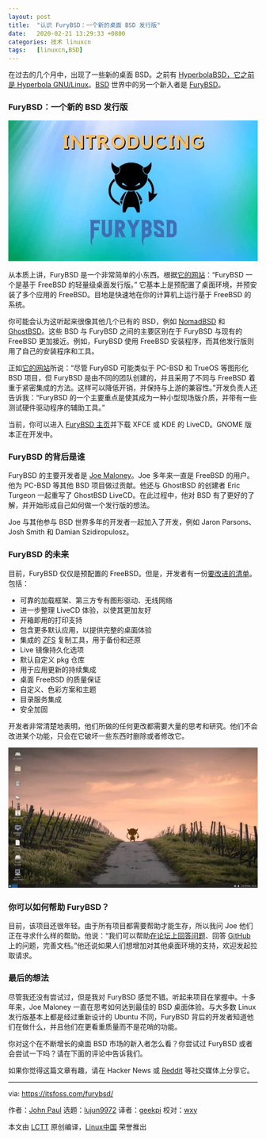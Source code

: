 ```yaml
---
layout: post
title:	"认识 FuryBSD：一个新的桌面 BSD 发行版"
date:	2020-02-21 13:29:33 +0800 
categories:	技术 linuxcn 
tags:	[linuxcn,BSD]
---
```



在过去的几个月中，出现了一些新的桌面 BSD。之前有 [HyperbolaBSD，它之前是 Hyperbola GNU/Linux](https://itsfoss.com/hyperbola-linux-bsd/)。[BSD](https://itsfoss.com/bsd/) 世界中的另一个新入者是 [FuryBSD](https://www.furybsd.org/)。


### FuryBSD：一个新的 BSD 发行版


![](/Asserts/Images/album/202002/21/132937uxuttudodyzypsuz.jpg)


从本质上讲，FuryBSD 是一个非常简单的小东西。根据[它的网站](https://www.furybsd.org/manifesto/)：“FuryBSD 一个是基于 FreeBSD 的轻量级桌面发行版。” 它基本上是预配置了桌面环境，并预安装了多个应用的 FreeBSD。目地是快速地在你的计算机上运行基于 FreeBSD 的系统。


你可能会认为这听起来很像其他几个已有的 BSD，例如 [NomadBSD](https://itsfoss.com/nomadbsd/) 和 [GhostBSD](https://ghostbsd.org/)。这些 BSD 与 FuryBSD 之间的主要区别在于 FuryBSD 与现有的 FreeBSD 更加接近。例如，FuryBSD 使用 FreeBSD 安装程序，而其他发行版则用了自己的安装程序和工具。


正如[它的网站](https://www.furybsd.org/furybsd-video-overview-at-knoxbug/)所说：“尽管 FuryBSD 可能类似于 PC-BSD 和 TrueOS 等图形化 BSD 项目，但 FuryBSD 是由不同的团队创建的，并且采用了不同与 FreeBSD 着重于紧密集成的方法。这样可以降低开销，并保持与上游的兼容性。”开发负责人还告诉我：“FuryBSD 的一个主要重点是使其成为一种小型现场版介质，并带有一些测试硬件驱动程序的辅助工具。”


当前，你可以进入 [FuryBSD 主页](https://www.furybsd.org/)并下载 XFCE 或 KDE 的 LiveCD。GNOME 版本正在开发中。


### FuryBSD 的背后是谁


FuryBSD 的主要开发者是 [Joe Maloney](https://github.com/pkgdemon)。Joe 多年来一直是 FreeBSD 的用户。他为 PC-BSD 等其他 BSD 项目做过贡献。他还与 GhostBSD 的创建者 Eric Turgeon 一起重写了 GhostBSD LiveCD。在此过程中，他对 BSD 有了更好的了解，并开始形成自己如何做一个发行版的想法。


Joe 与其他参与 BSD 世界多年的开发者一起加入了开发，例如 Jaron Parsons、Josh Smith 和 Damian Szidiropulosz。


### FuryBSD 的未来


目前，FuryBSD 仅仅是预配置的 FreeBSD。但是，开发者有一份[要改进的清单](https://www.furybsd.org/manifesto/)。包括：


* 可靠的加载框架、第三方专有图形驱动、无线网络
* 进一步整理 LiveCD 体验，以使其更加友好
* 开箱即用的打印支持
* 包含更多默认应用，以提供完整的桌面体验
* 集成的 [ZFS](https://itsfoss.com/what-is-zfs/) 复制工具，用于备份和还原
* Live 镜像持久化选项
* 默认自定义 pkg 仓库
* 用于应用更新的持续集成
* 桌面 FreeBSD 的质量保证
* 自定义、色彩方案和主题
* 目录服务集成
* 安全加固


开发者非常清楚地表明，他们所做的任何更改都需要大量的思考和研究。他们不会改进某个功能，只会在它破坏一些东西时删除或者修改它。


![FuryBSD desktop](/Asserts/Images/album/202002/21/132941tnmoxdmfbeb0d9oz.jpg)


### 你可以如何帮助 FuryBSD？


目前，该项目还很年轻。由于所有项目都需要帮助才能生存，所以我问 Joe 他们正在寻求什么样的帮助。他说：“我们可以帮助[在论坛上回答问题](https://forums.furybsd.org/)、回答 [GitHub](https://github.com/furybsd) 上的问题，完善文档。”他还说如果人们想增加对其他桌面环境的支持，欢迎发起拉取请求。


### 最后的想法


尽管我还没有尝试过，但是我对 FuryBSD 感觉不错。听起来项目在掌握中。十多年来，Joe Maloney 一直在思考如何达到最佳的 BSD 桌面体验。与大多数 Linux 发行版基本上都是经过重新设计的 Ubuntu 不同，FuryBSD 背后的开发者知道他们在做什么，并且他们在更看重质量而不是花哨的功能。


你对这个在不断增长的桌面 BSD 市场的新入者怎么看？你尝试过 FuryBSD 或者会尝试一下吗？请在下面的评论中告诉我们。


如果你觉得这篇文章有趣，请在 Hacker News 或 [Reddit](https://reddit.com/r/linuxusersgroup) 等社交媒体上分享它。




---


via: <https://itsfoss.com/furybsd/>


作者：[John Paul](https://itsfoss.com/author/john/) 选题：[lujun9972](https://github.com/lujun9972) 译者：[geekpi](https://github.com/geekpi) 校对：[wxy](https://github.com/wxy)


本文由 [LCTT](https://github.com/LCTT/TranslateProject) 原创编译，[Linux中国](https://linux.cn/) 荣誉推出
